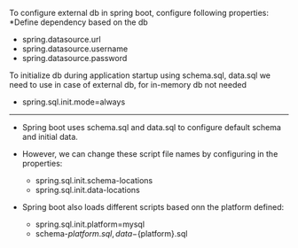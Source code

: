To configure external db in spring boot, configure following properties:
*Define dependency based on the db
* spring.datasource.url
* spring.datasource.username
* spring.datasource.password


To initialize db during application startup using schema.sql, data.sql we need to use in case of external db, for in-memory db not needed
* spring.sql.init.mode=always


---
* Spring boot uses schema.sql and data.sql to configure default schema and initial data.
* However, we can change these script file names by configuring in the properties:
  * spring.sql.init.schema-locations
  * spring.sql.init.data-locations


* Spring boot also loads different scripts based onn the platform defined:
  * spring.sql.init.platform=mysql
  * schema-${platform}.sql, data-${platform}.sql